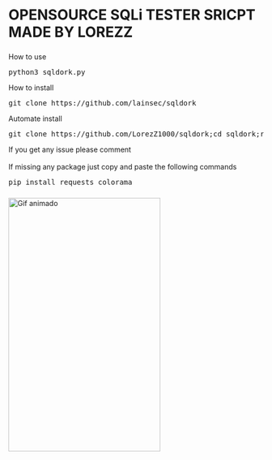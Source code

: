 <h1 align="left">OPENSOURCE SQLi TESTER SRICPT MADE BY LOREZZ</h1>

###
<a>How to use</a>
<pre align="left">
python3 sqldork.py 
</pre>
<a>How to install</a>
<pre align="left">
git clone https://github.com/lainsec/sqldork
</pre>
<a>Automate install</a>
<pre align="left">
git clone https://github.com/LorezZ1000/sqldork;cd sqldork;rm README.md;unzip sqldork.zip;rm sqldork.zip;python3 sqldork.py
</pre>
<a>If you get any issue please comment</a>
<br>
</br>
<a>If missing any package just copy and paste the following commands</a>
<pre align="left">
pip install requests colorama
</pre>

###

<img src="https://cdn.discordapp.com/attachments/1183588449660457020/1188974725700005998/Misa_Amane_28DN29.webp" style="user-select:none; width:300; height:500;" alt="Gif animado">
